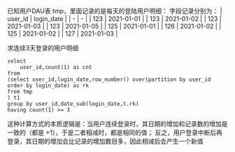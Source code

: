 已知用户DAU表 tmp，里面记录的是每天的登陆用户明细：
字段记录分别为：
| user_id | login_date |
| - | - |
| 123 | 2021-01-01 |
| 123 | 2021-01-02 |
| 123 | 2021-01-03 |
| 123 | 2021-01-05 |
| 125 | 2021-01-01 |
| 126 | 2021-01-02 |
| 125 | 2021-01-02 |
| 127 | 2021-01-03 |

求连续3天登录的用户明细

```
select 
    user_id,count(1) as cnt
from
(select user_id,login_date,row_number() over(partition by user_id order by login_date) as rk
from tmp
) t1
group by user_id,date_sub(login_date,t.rk)
having count(1) >= 3

```
这种计算方式的本质逻辑是：当用户连续登录时，其日期的增加和记录数的增加是一致的（都是 +1），于是二者相减时，都是相同的值；
反之，用户登录中断后再登录，其日期的增加会比记录的增加数目多，因此相减后会产生一个新值
